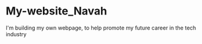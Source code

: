 # My-website_Navah
I'm building my own webpage, to help promote my future career in the tech industry
